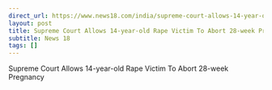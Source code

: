 ```yaml
---
direct_url: https://www.news18.com/india/supreme-court-allows-14-year-old-rape-victim-to-abort-28-week-pregnancy-8861339.html
layout: post
title: Supreme Court Allows 14-year-old Rape Victim To Abort 28-week Pregnancy
subtitle: News 18
tags: []
---
```


Supreme Court Allows 14-year-old Rape Victim To Abort 28-week Pregnancy
